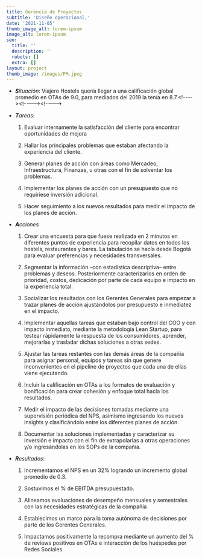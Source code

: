 ```yaml
---
title: Gerencia de Proyectos
subtitle: 'Diseñe operacional,'
date: '2021-11-05'
thumb_image_alt: lorem-ipsum
image_alt: lorem-ipsum
seo:
  title: ''
  description: ''
  robots: []
  extra: []
layout: project
thumb_image: /images/PM.jpeg
---
```

*   ***S**ituación*: Viajero Hostels quería llegar a una calificación global promedio en OTAs de 9.0, para mediados del 2019 la tenía en 8.7.\<!---->\<!---->\<!---->

<!---->

*   ***T**areas*:

    1.  Evaluar internamente la satisfacción del cliente para encontrar oportunidades de mejora

    2.  Hallar los principales problemas que estaban afectando la experiencia del cliente.

    3.  Generar planes de acción con áreas como Mercadeo, Infraestructura, Finanzas, u otras con el fin de solventar los problemas.

    4.  Implementar los planes de acción con un presupuesto que no requiriese inversión adicional.

    5.  Hacer seguimiento a los nuevos resultados para medir el impacto de los planes de acción.

<!---->

*   ***A**cciones*

    1.  Crear una encuesta para que fuese realizada en 2 minutos en diferentes puntos de experiencia para recopilar datos en todos los hostels, restaurantes y bares. La tabulación se hacía desde Bogotá para evaluar preferencias y necesidades transversales.

    2.  Segmentar la información –con estadística descriptiva– entre problemas y deseos. Posteriormente caracterizarlos en orden de prioridad, costos, dedicación por parte de cada equipo e impacto en la experiencia total.

    3.  Socializar los resultados con los Gerentes Generales para empezar a trazar planes de acción ajustándolos por presupuesto e inmediatez en el impacto.

    4.  Implementar aquellas tareas que estaban bajo control del COO y con impacto inmediato, mediante la metodología Lean Startup, para testear rápidamente la respuesta de los consumidores, aprender, mejorarlas y trasladar dichas soluciones a otras sedes.

    5.  Ajustar las tareas restantes con las demás áreas de la compañía para asignar personal, equipos y tareas sin que genere inconvenientes en el pipeline de proyectos que cada una de ellas viene ejecutando.

    6.  Incluir la calificación en OTAs a los formatos de evaluación y bonificación para crear cohesión y enfoque total hacía los resultados.

    7.  Medir el impacto de las decisiones tomadas mediante una supervisión periódica del NPS, asimismo ingresando los nuevos insights y clasificándolo entre los diferentes planes de acción.

    8.  Documentar las soluciones implementadas y caracterizar su inversión e impacto con el fin de extrapolarlas a otras operaciones y/o ingresándolas en los SOPs de la compañía.

<!---->

*   ***R**esultados*:

    1.  Incrementamos el NPS en un 32% logrando un incremento global promedio de 0.3.

    2.  Sostuvimos el % de EBITDA presupuestado.

    3.  Alineamos evaluaciones de desempeño mensuales y semestrales con las necesidades estratégicas de la compañía

    4.  Establecimos un marco para la toma autónoma de decisiones por parte de los Gerentes Generales.

    5.  Impactamos positivamente la recompra mediante un aumento del % de reviews positivos en OTAs e interacción de los huéspedes por Redes Sociales.
